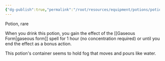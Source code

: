 ```yaml
---
{"dg-publish":true,"permalink":"/root/resources/equipment/potions/potion-of-gaseous-form/"}
---
```


Potion, rare 

When you drink this potion, you gain the effect of the [[Gaseous Form\|gaseous form]] spell for 1 hour (no concentration required) or until you end the effect as a bonus action. 

This potion's container seems to hold fog that moves and pours like water.